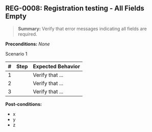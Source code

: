 ## **REG-0008:** Registration testing - All Fields Empty

> **Summary:** Verify that error messages indicating all fields are required.  <br>

**Preconditions:** _None_

Scenario 1

 | \# | Step | Expected Behavior |
 |----|------|-------------------|
 |  1 |      | Verify that ...   |
 |  2 |      | Verify that ...   |
 |  3 |      | Verify that ...   |

**Post-conditions:**

 - x
 - y
 - z

